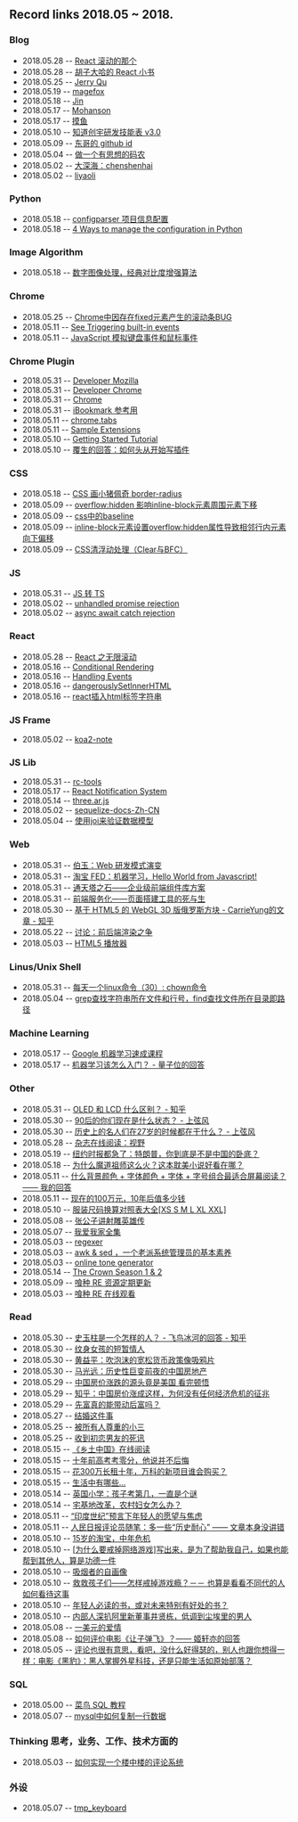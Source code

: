## Record links 2018.05 ~ 2018.


### Blog

* 2018.05.28 -- [React 滚动的那个](http://www.corol.me/)
* 2018.05.28 -- [胡子大哈的 React 小书](http://huziketang.mangojuice.top/books/react/lesson20)
* 2018.05.25 -- [Jerry Qu](https://imququ.com/)
* 2018.05.19 -- [magefox](http://note.codermagefox.com/blog/magefox)
* 2018.05.18 -- [Jin](https://www.404forest.com/)
* 2018.05.17 -- [Mohanson](http://accu.cc/content/pil/channel/#_3)
* 2018.05.17 -- [摸鱼](http://fy0.me/)
* 2018.05.10 -- [知道创宇研发技能表 v3.0](http://blog.knownsec.com/Knownsec_RD_Checklist/v3.0.html)
* 2018.05.09 -- [东哥的 github id](https://github.com/kalxd)
* 2018.05.04 -- [做一个有思想的码农](https://www.zhihu.com/people/liu-he-he-44/activities)
* 2018.05.02 -- [大深海：chenshenhai](https://chenshenhai.github.io/)
* 2018.05.02 -- [liyaoli](http://www.liyaoli.com/)


### Python

* 2018.05.18 -- [configparser 项目信息配置](https://docs.python.org/3/library/configparser.html)
* 2018.05.18 -- [4 Ways to manage the configuration in Python](https://hackernoon.com/4-ways-to-manage-the-configuration-in-python-4623049e841b)


### Image Algorithm

* 2018.05.18 -- [数字图像处理，经典对比度增强算法](https://blog.csdn.net/ebowtang/article/details/38236441)


### Chrome

* 2018.05.25 -- [Chrome中因存在fixed元素产生的滚动条BUG](https://www.web-tinker.com/article/20456.html)
* 2018.05.11 -- [See Triggering built-in events](https://developer.mozilla.org/en-US/docs/Web/Guide/Events/Creating_and_triggering_events)
* 2018.05.11 -- [JavaScript 模拟键盘事件和鼠标事件](https://blog.csdn.net/lovelyelfpop/article/details/52471878)


### Chrome Plugin

* 2018.05.31 -- [Developer Mozilla](https://developer.mozilla.org/zh-CN/Add-ons/WebExtensions/Your_first_WebExtension)
* 2018.05.31 -- [Developer Chrome](https://developer.chrome.com/extensions/overview#pageComm)
* 2018.05.31 -- [Chrome](https://developer.chrome.com/extensions/overview#pageComm)
* 2018.05.31 -- [iBookmark 参考用](https://github.com/0326/iBookmark)
* 2018.05.11 -- [chrome.tabs](https://developer.chrome.com/extensions/tabs)
* 2018.05.11 -- [Sample Extensions](https://developer.chrome.com/extensions/samples#search:contextmenus)
* 2018.05.10 -- [Getting Started Tutorial](https://developer.chrome.com/extensions/getstarted)
* 2018.05.10 -- [覆生的回答：如何头从开始写插件](https://www.zhihu.com/question/20179805)


### CSS

* 2018.05.18 -- [CSS 画小猪佩奇 border-radius](https://www.v2ex.com/t/455807)
* 2018.05.09 -- [overflow:hidden 影响inline-block元素周围元素下移](http://www.cnblogs.com/AliceX-J/p/5731755.html)
* 2018.05.09 -- [css中的baseline](https://blog.csdn.net/zp1996323/article/details/51457836)
* 2018.05.09 -- [inline-block元素设置overflow:hidden属性导致相邻行内元素向下偏移](https://blog.csdn.net/iefreer/article/details/50421025)
* 2018.05.09 -- [CSS清浮动处理（Clear与BFC）](https://www.cnblogs.com/dolphinX/p/3508869.html)


### JS

* 2018.05.31 -- [JS 转 TS](https://www.tslang.cn/samples/index.html)
* 2018.05.02 -- [unhandled promise rejection](http://www.liyaoli.com/2017-06-26/unhandled-promise-rejection.html)
* 2018.05.02 -- [async await catch rejection](https://stackoverflow.com/questions/35090896/async-await-catch-rejected-promises)


### React


* 2018.05.28 -- [React 之无限滚动](https://zhuanlan.zhihu.com/p/32075662)
* 2018.05.16 -- [Conditional Rendering](https://reactjs.org/docs/conditional-rendering.html)
* 2018.05.16 -- [Handling Events](https://reactjs.org/docs/handling-events.html)
* 2018.05.16 -- [dangerouslySetInnerHTML](https://reactjs.org/docs/dom-elements.html#dangerouslysetinnerhtml)
* 2018.05.16 -- [react插入html标签字符串](https://mzkmzk.gitbooks.io/web_accumulate/reactcha_ru_html_biao_qian_zi_fu_chuan.html)


### JS Frame

* 2018.05.02 -- [koa2-note](https://chenshenhai.github.io/koa2-note/note/start/quick.html)


### JS Lib

* 2018.05.31 -- [rc-tools](https://github.com/react-component/rc-tools)
* 2018.05.17 -- [React Notification System](http://igorprado.com/react-notification-system/)
* 2018.05.14 -- [three.ar.js](https://github.com/google-ar/three.ar.js)
* 2018.05.02 -- [sequelize-docs-Zh-CN](https://demopark.github.io/sequelize-docs-Zh-CN/)
* 2018.05.04 -- [使用joi来验证数据模型](http://imweb.io/topic/572561798a0819f17b7d9d3e)


### Web

* 2018.05.31 -- [伯玉：Web 研发模式演变](https://github.com/lifesinger/blog/issues/184)
* 2018.05.31 -- [淘宝 FED：机器学习，Hello World from Javascript!](http://taobaofed.org/blog/2017/12/07/machine-learning/)
* 2018.05.31 -- [通天塔之石——企业级前端组件库方案](http://www.cnblogs.com/sskyy/p/7002404.html)
* 2018.05.31 -- [前端服务化——页面搭建工具的死与生](http://www.cnblogs.com/sskyy/p/6496287.html)
* 2018.05.30 -- [基于 HTML5 的 WebGL 3D 版俄罗斯方块 - CarrieYung的文章 - 知乎](https://zhuanlan.zhihu.com/p/37367014)
* 2018.05.22 -- [讨论：前后端渲染之争](https://github.com/dt-fe/weekly/issues/5)
* 2018.05.03 -- [HTML5 播放器](https://webfe.kujiale.com/web-video-player/)


### Linus/Unix Shell

* 2018.05.31 -- [每天一个linux命令（30）: chown命令](http://www.cnblogs.com/peida/archive/2012/12/04/2800684.html)
* 2018.05.04 -- [grep查找字符串所在文件和行号，find查找文件所在目录即路径](https://blog.csdn.net/devwang_com/article/details/52587884)


### Machine Learning

* 2018.05.17 -- [Google 机器学习速成课程](https://developers.google.com/machine-learning/crash-course/ml-intro)
* 2018.05.17 -- [机器学习该怎么入门？ - 量子位的回答](https://www.zhihu.com/question/20691338/answer/331336903)


### Other

* 2018.05.31 -- [OLED 和 LCD 什么区别？ - 知乎](https://www.zhihu.com/question/22263252/answer/119854016)
* 2018.05.30 -- [90后的你们现在是什么状态？ - 上弦风](https://www.zhihu.com/question/270836742/answer/365361424)
* 2018.05.30 -- [历史上的名人们在27岁的时候都在干什么？ - 上弦风](https://www.zhihu.com/question/278100836/answer/404293937)
* 2018.05.28 -- [杂志在线阅读：视野](http://mall.cnki.net/magazine/magalist/SYTY.htm)
* 2018.05.19 -- [纽约时报都急了：特朗普，你到底是不是中国的卧底？](http://bbs.tiexue.net/post2_12611924_1.html)
* 2018.05.18 -- [为什么魔道祖师这么火？这本耽美小说好看在哪？](https://www.zhihu.com/question/41742800)
* 2018.05.11 -- [什么背景颜色 + 字体颜色 + 字体 + 字号组合最适合屏幕阅读？—— 我的回答](https://www.zhihu.com/question/19814227)
* 2018.05.11 -- [现在的100万元，10年后值多少钱](https://wallstreetcn.com/articles/3060416)
* 2018.05.10 -- [服装尺码换算对照表大全[XS S M L XL XXL]](http://blog.sina.com.cn/s/blog_4b9eab320100sylb.html)
* 2018.05.08 -- [张公子讲射雕英雄传](https://www.zhihu.com/lives/753624515099000832)
* 2018.05.07 -- [我爱我家全集](https://www.youtube.com/watch?v=pyrnN1qFzFE&list=PLinivvyLwn6Y0gGgNtOQ-hLJn-T6LGsDZ)
* 2018.05.03 -- [regexer](https://regexr.com/)
* 2018.05.03 -- [awk & sed ，一个老派系统管理员的基本素养](https://linux.cn/article-6881-1.html)
* 2018.05.03 -- [online tone generator](http://www.szynalski.com/tone-generator/)
* 2018.05.14 -- [The Crown Season 1 & 2](http://www.dysfz.cc/movie14573.html)
* 2018.05.09 -- [喰种 RE 资源定期更新](http://52movieba.com/forum/thread-1864.htm)
* 2018.05.03 -- [喰种 RE 在线观看](http://www.pipigui.cc/rbdm/dongjingshishiguidisanji2018/)


### Read

* 2018.05.30 -- [史玉柱是一个怎样的人？ - 飞鸟冰河的回答 - 知乎](https://www.zhihu.com/question/19579323/answer/16654358)
* 2018.05.30 -- [纹身女孩的短暂情人](https://www.dutype.com/t/topic/416)
* 2018.05.30 -- [黄益平：吹泡沫的宽松货币政策像吸鸦片](http://view.news.qq.com/a/20101018/000037.htm)
* 2018.05.30 -- [马光远：历史性巨变前夜的中国房地产](http://opinion.jrj.com.cn/2017/12/29083523869344.shtml)
* 2018.05.29 -- [中国房价涨跌的源头竟是美国 看完顿悟](http://finance.jrj.com.cn/2017/11/23101123683630.shtml)
* 2018.05.29 -- [知乎：中国房价涨成这样，为何没有任何经济危机的征兆](https://www.letscorp.net/archives/117669)
* 2018.05.29 -- [先富真的能带动后富吗？](http://finance.sina.com.cn/zl/china/20151221/073724049750.shtml)
* 2018.05.27 -- [结婚这件事](https://www.dutype.com/t/topic/481)
* 2018.05.25 -- [被所有人尊重的小三](https://www.dutype.com/t/topic/1131)
* 2018.05.25 -- [收到初恋男友的死讯](https://www.dutype.com/t/topic/1172)
* 2018.05.15 -- [《乡土中国》在线阅读](https://yuedu.163.com/book_reader/da58e126d87c4817b4c2b0fe4d454c37_4)
* 2018.05.15 -- [十年前高考考零分，他说并不后悔](https://mp.weixin.qq.com/s/6Bbf8-Thq2VDKm22WrXoFQ)
* 2018.05.15 -- [花300万长租十年，万科的新项目谁会购买？](https://mp.weixin.qq.com/s/7Lbb5pYHqxmdHPnVJqKsUg)
* 2018.05.15 -- [生活中有哪些...](https://www.zhihu.com/question/23561870)
* 2018.05.14 -- [英国小学：孩子考第几，一直是个谜](https://mp.weixin.qq.com/s/fO3M7UFpWYi79FCQiwdgUg)
* 2018.05.14 -- [宅基地改革，农村妇女怎么办？](https://mp.weixin.qq.com/s/jDu470U3jKGONxtigTiVLg)
* 2018.05.11 -- [“印度世纪”预言下年轻人的愿望与焦虑](http://www.ifengweekly.com/detil.php?id=5761)
* 2018.05.11 -- [人民日报评论员随笔：多一些“历史耐心” —— 文章本身没讲错](http://opinion.people.com.cn/n1/2018/0510/c1003-29975627.html)
* 2018.05.10 -- [15岁的淘宝，中年危机](http://news.newseed.cn/p/1347177)
* 2018.05.10 -- [[为什么要戒掉网络游戏]写出来，是为了帮助我自己，如果也能帮到其他人，算是功德一件](http://bbs.ngacn.cc/read.php?tid=4009093&rand=675)
* 2018.05.10 -- [吸烟者的自画像](http://news.qq.com/cross/20161108/D4H19jO1.html)
* 2018.05.10 -- [救救孩子们——怎样戒掉游戏瘾？－－ 也算是看看不同代的人如何看待这事](http://bbs.tianya.cn/post-develop-2249447-1.shtml#30794746)
* 2018.05.10 -- [年轻人必读的书，或对未来特别有好处的书？](https://www.zhihu.com/question/275351176/answer/386906145)
* 2018.05.10 -- [内部人深扒阿里新董事井贤栋，低调到尘埃里的男人](http://www.iceo.com.cn/renwu2013/2016/0825/301836.shtml)
* 2018.05.08 -- [一美元的爱情](http://www.360doc.com/showadvice.aspx?id=305724)
* 2018.05.08 -- [如何评价电影《让子弹飞》？—— 姬轩亦的回答](https://www.zhihu.com/question/19552578)
* 2018.05.05 -- [评论也很有意思，看吧，没什么好得瑟的，别人也跟你想得一样：电影《黑豹》：黑人掌握外星科技，还是只能生活如原始部落？](https://zhuanlan.zhihu.com/p/34399838)


### SQL

* 2018.05.00 -- [菜鸟 SQL 教程](http://www.runoob.com/sql/sql-delete.html)
* 2018.05.07 -- [mysql中如何复制一行数据](http://blog.sina.com.cn/s/blog_4586764e0100de58.html)


### Thinking 思考，业务、工作、技术方面的

* 2018.05.03 -- [如何实现一个楼中楼的评论系统](http://www.cnblogs.com/xumengxuan/p/7461449.html)


### 外设

* 2018.05.07 -- [tmp_keyboard](https://github.com/tmk/tmk_keyboard)